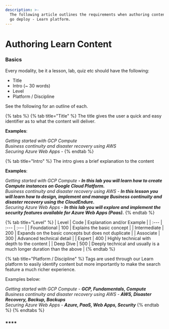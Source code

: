 ```yaml
---
description: >-
  The following article outlines the requirements when authoring content for the
  go deploy - Learn platform.
---
```


# Authoring Learn Content

### Basics

Every modality, be it a lesson, lab, quiz etc should have the following:

* Title
* Intro \(~ 30 words\)
* Level
* Platform / Discipline

See the following for an outline of each.

{% tabs %}
{% tab title="Title" %}
The title gives the user a quick and easy identifier as to what the content will deliver.

**Examples**:  

_Getting started with GCP Compute  
Business continuity and disaster recovery using AWS  
Securing Azure Web Apps -_
{% endtab %}

{% tab title="Intro" %}
The intro gives a brief explanation to the content

**Examples**:  

_Getting started with GCP Compute **- In this lab you will learn how to create Compute instances on Google Cloud Platform.**  
Business continuity and disaster recovery using AWS - **In this lesson you will learn how to design, implement and manage Business continuity and disaster recovery using the CloudEndure.**  
Securing Azure Web Apps - **In this lab you will explore and implement the security features available for Azure Web Apps \(Paas\).**_
{% endtab %}

{% tab title="Level" %}
| Level | Code | Explanation and/or Example |
| :--- | :--- | :--- |
| Foundational | 100 | Explains the basic concept |
| Intermediate | 200 | Expands on the basic concepts but does not duplicate |
| Associate | 300 | Advanced technical detail |
| Expert | 400 | Highly technical with depth to the content |
| Deep Dive | 500 | Deeply technical and usually is a much longer duration than the above |
{% endtab %}

{% tab title="Platform / Discipline" %}
Tags are used through our Learn platform to easily identify content but more importantly to make the search feature a much richer experience.  

Examples below:

_Getting started with GCP Compute - **GCP, Fundamentals, Compute**  
Business continuity and disaster recovery using AWS - **AWS, Disaster Recovery, Backup, Backups**  
Securing Azure Web Apps - **Azure, PaaS, Web Apps, Security**_
{% endtab %}
{% endtabs %}

### \*\*\*\*

